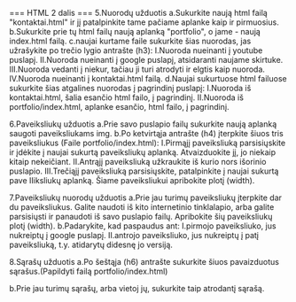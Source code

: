 === HTML 2 dalis ===
5.Nuorodų užduotis
a.Sukurkite naują html failą "kontaktai.html" ir jį patalpinkite tame pačiame aplanke kaip ir pirmuosius.
b.Sukurkite prie tų html failų naują aplanką "portfolio", o jame - naują index.html failą.
c.naujai kurtame faile sukurkite šias nuorodas, jas užrašykite po trečio lygio antrašte (h3):
    I.Nuoroda nueinanti į youtube puslapį.
    II.Nuoroda nueinanti į google puslapį, atsidaranti naujame skirtuke.
    III.Nuoroda vedanti į niekur, tačiau ji turi atrodyti ir elgtis kaip nuoroda.
    IV.Nuoroda nueinanti į kontaktai.html failą.
d.Naujai sukurtuose html failuose sukurkite šias atgalines nuorodas į pagrindinį puslapį:
    I.Nuoroda iš kontaktai.html, šalia esančio html failo, į pagrindinį.
    II.Nuoroda iš portfolio/index.html, aplanke esančio, html failo, į pagrindinį.


6.Paveiksliukų užduotis
a.Prie savo puslapio failų sukurkite naują aplanką saugoti paveiksliukams img.
b.Po ketvirtąja antrašte (h4) įterpkite šiuos tris paveiksliukus (Faile portfolio/index.html):
    I.Pirmąjį paveiksliuką parsisiųskite ir įdėkite į naujai sukurtą paveiksliukų aplanką. Atvaizduokite jį, jo niekaip kitaip nekeičiant.
    II.Antrąjį paveiksliuką užkraukite iš kurio nors išorinio puslapio.
    III.Trečiąjį paveiksliuką parsisiųskite, patalpinkite į naujai sukurtą pave IIiksliukų aplanką. Šiame paveiksliukui apribokite plotį (width).




7.Paveiksliukų nuorodų užduotis
a.Prie jau turimų paveiksliukų įterpkite dar du paveiksliukus. Galite naudoti iš kito internetinio tinklalapio, arba galite parsisiųsti ir panaudoti iš savo puslapio failų. Apribokite šių paveiksliukų plotį (width).
b.Padarykite, kad paspaudus ant:
    I.pirmojo paveiksliuko, jus nukreiptų į google puslapį.
    II.antrojo paveiksliuko, jus nukreiptų į patį paveiksliuką, t.y. atidarytų didesnę jo versiją.


8.Sąrašų užduotis
a.Po šeštąja (h6) antrašte sukurkite šiuos pavaizduotus sąrašus.(Papildyti failą portfolio/index.html)

b.Prie jau turimų sąrašų, arba vietoj jų, sukurkite taip atrodantį sąrašą.

